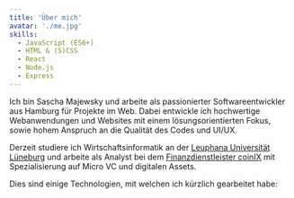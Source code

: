 ```yaml
---
title: 'Über mich'
avatar: './me.jpg'
skills:
  - JavaScript (ES6+)
  - HTML & (S)CSS
  - React
  - Node.js
  - Express
---
```


Ich bin Sascha Majewsky und arbeite als passionierter Softwareentwickler aus Hamburg für Projekte im Web. Dabei entwickle ich hochwertige Webanwendungen und Websites mit einem lösungsorientierten Fokus, sowie hohem Anspruch an die Qualität des Codes und UI/UX.

Derzeit studiere ich Wirtschaftsinformatik an der [Leuphana Universität Lüneburg](https://www.leuphana.de/) und arbeite als Analyst bei dem [Finanzdienstleister coinIX](https://www.coin-ix.com/) mit Spezialisierung auf Micro VC und digitalen Assets.

Dies sind einige Technologien, mit welchen ich kürzlich gearbeitet habe:
